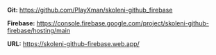 **Git:** https://github.com/PlayXman/skoleni-github_firebase

**Firebase:** https://console.firebase.google.com/project/skoleni-github-firebase/hosting/main

**URL:** https://skoleni-github-firebase.web.app/
